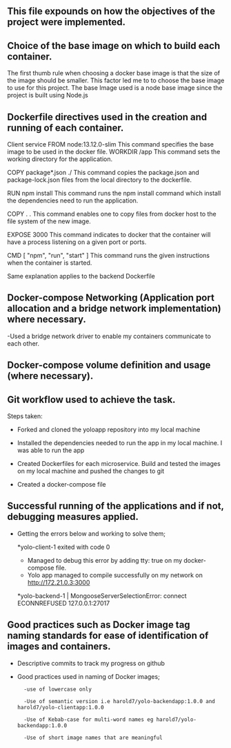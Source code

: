 ## This file expounds on how the objectives of the project were implemented.

## Choice of the base image on which to build each container.
The first thumb rule when choosing a docker base image is that the size of the image should be smaller. This factor led me to to choose the base image to use for this project.
The base Image used is a node base image since the project is built using Node.js

## Dockerfile directives used in the creation and running of each container.
Client service 
FROM node:13.12.0-slim
This command specifies the base image to be used in the docker file.
WORKDIR /app
This command sets the working directory for the application.

COPY package*.json ./
This command copies the package.json and package-lock.json files from the local directory to the dockerfile.

RUN npm install
This command runs the npm install command which install the dependencies need to run the application.

COPY . .
This command enables one to copy files from docker host to the file system of the new image.

EXPOSE 3000
This command indicates to docker that the container will have a process listening on a given port or ports.

CMD [ "npm", "run", "start" ]
This command runs the given instructions when the container is started.

Same explanation applies to the backend Dockerfile

## Docker-compose Networking (Application port allocation and a bridge network implementation) where necessary.

-Used a bridge network driver to enable my containers communicate to each other.

## Docker-compose volume definition and usage (where necessary).

## Git workflow used to achieve the task.
Steps taken:

* Forked and cloned the yoloapp repository into my local machine

* Installed the dependencies needed to run the app in my local machine. I was able to run the app

* Created Dockerfiles for each microservice. Build and tested the images on my local machine and pushed the changes to git

* Created a docker-compose file


## Successful running of the applications and if not, debugging measures applied.

- Getting the errors below and working to solve them;
    
    *yolo-client-1 exited with code 0

     - Managed to debug this error by adding tty: true on my docker-compose file.
     - Yolo app managed to compile successfully on my network on http://172.21.0.3:3000
     
    *yolo-backend-1  | MongooseServerSelectionError: connect ECONNREFUSED 127.0.0.1:27017
    

## Good practices such as Docker image tag naming standards for ease of identification of images and containers. 

* Descriptive commits to track my progress on github

* Good practices used in naming of Docker images;

        -use of lowercase only 

        -Use of semantic version i.e harold7/yolo-backendapp:1.0.0 and harold7/yolo-clientapp:1.0.0

        -Use of Kebab-case for multi-word names eg harold7/yolo-backendapp:1.0.0

        -Use of short image names that are meaningful
